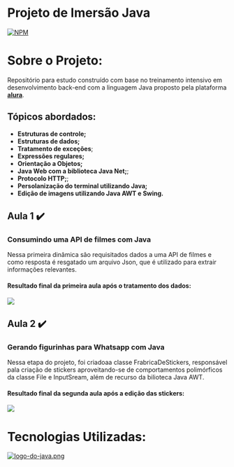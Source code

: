 # Projeto de Imersão Java
[![NPM](https://img.shields.io/npm/l/react)](https://github.com/lumedeirosn/imersao-2-java-alura/blob/main/LICENSE)  

# Sobre o Projeto:
Repositório para estudo construído com base no treinamento intensivo em desenvolvimento back-end com a linguagem Java proposto pela plataforma [**alura**](https://www.alura.com.br/).
## Tópicos abordados:
- **Estruturas de controle;**
- **Estruturas de dados;**
- **Tratamento de exceções**;
- **Expressões regulares;**
- **Orientação a Objetos;**
- **Java Web com a biblioteca Java Net;**;
- **Protocolo HTTP;**;
- **Persolanização do terminal utilizando Java;**
- **Edição de imagens utilizando Java AWT e Swing.**

## Aula 1 ✔️
### Consumindo uma API de filmes com Java

Nessa primeira dinâmica são requisitados dados a uma API de filmes e como resposta é resgatado um arquivo Json, que é utilizado para extrair informações relevantes.



#### **Resultado final da primeira aula após o tratamento dos dados:**
![](https://raw.githubusercontent.com/lumedeirosn/assets-imersao-2-java-alura/main/resultado-da-aula-1.jpeg?token=GHSAT0AAAAAACAO7AOUZ4CWO5WUUYVCU5L2ZBCUEUQ)

## Aula 2 ✔️
### Gerando figurinhas para Whatsapp com Java

Nessa etapa do projeto, foi criadoaa classe FrabricaDeStickers, responsável pala criação de stickers aproveitando-se de comportamentos polimórficos da classe File e InputSream, além de recurso da bilioteca Java AWT.

#### **Resultado final da segunda aula após a edição das stickers:**
![](https://raw.githubusercontent.com/lumedeirosn/assets-imersao-2-java-alura/main/resultado-da-aula-2.png)

# Tecnologias Utilizadas:
 [![logo-do-java.png](https://i.postimg.cc/gkzrfS4S/logo-do-java.png)]( https://www.oracle.com/java/)  
 
